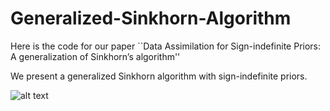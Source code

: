 # Generalized-Sinkhorn-Algorithm

Here is the code for our paper ``Data Assimilation for Sign-indefinite Priors: A generalization of Sinkhorn’s algorithm''

We present a generalized Sinkhorn algorithm with sign-indefinite priors.

![alt text]([http://url/to/img.pn](https://github.com/dytroshut/Generalized-Sinkhorn-Algorithm/blob/main/figures/gene_net_RPPA_small.pdf))
